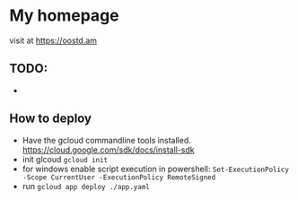 My homepage
===========

visit at https://oostd.am

TODO:
-----
- 

How to deploy
-------------

- Have the gcloud commandline tools installed. https://cloud.google.com/sdk/docs/install-sdk
- init glcoud ```gcloud init```
- for windows enable script execution in powershell: ```Set-ExecutionPolicy -Scope CurrentUser -ExecutionPolicy RemoteSigned```
- run ```gcloud app deploy ./app.yaml```
